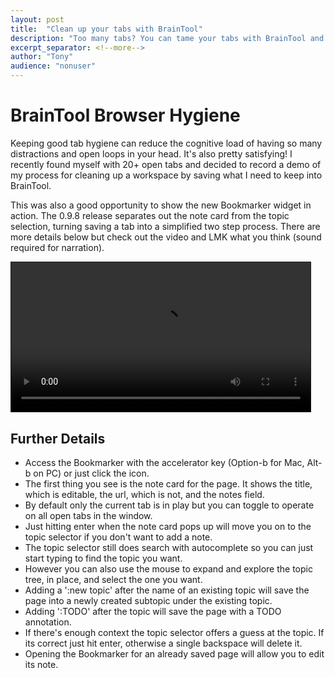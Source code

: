 ```yaml
---
layout: post
title:  "Clean up your tabs with BrainTool"
description: "Too many tabs? You can tame your tabs with BrainTool and keep a clean workspace"
excerpt_separator: <!--more-->
author: "Tony"
audience: "nonuser"
---
```

# BrainTool Browser Hygiene
Keeping good tab hygiene can reduce the cognitive load of having so many distractions and open loops in your head. It's also pretty satisfying! I recently found myself with 20+ open tabs and decided to record a demo of my process for cleaning up a workspace by saving what I need to keep into BrainTool.<!--more-->  

This was also a good opportunity to show the new Bookmarker widget in action. The 0.9.8 release separates out the note card from the topic selection, turning saving a tab into a simplified two step process. There are more details below but check out the video and LMK what you think (sound required for narration).

<video width="95%" controls style="border:solid; border-width:1px">
  <source src="../../../media/Tab-Cleaning.mp4" type="video/mp4">
</video>

## Further Details
- Access the Bookmarker with the accelerator key (Option-b for Mac, Alt-b on PC) or just click the icon.
- The first thing you see is the note card for the page. It shows the title, which is editable, the url, which is not, and the notes field.
- By default only the current tab is in play but you can toggle to operate on all open tabs in the window.
- Just hitting enter when the note card pops up will move you on to the topic selector if you don't want to add a note.
- The topic selector still does search with autocomplete so you can just start typing to find the topic you want.
- However you can also use the mouse to expand and explore the topic tree, in place, and select the one you want.
- Adding a ':new topic' after the name of an existing topic will save the page into a newly created subtopic under the existing topic.
- Adding ':TODO' after the topic will save the page with a TODO annotation.
- If there's enough context the topic selector offers a guess at the topic. If its correct just hit enter, otherwise a single backspace will delete it.
- Opening the Bookmarker for an already saved page will allow you to edit its note.

